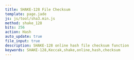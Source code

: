 ```yaml
---
title: SHAKE-128 File Checksum
template: page.jade
js: js/tool/sha3.min.js
method: shake_128
bits: 256
action: Hash
auto_update: true
file_input: true
description: SHAKE-128 online hash file checksum function
keywords: SHAKE-128,Keccak,shake,online,hash,checksum
---
```

